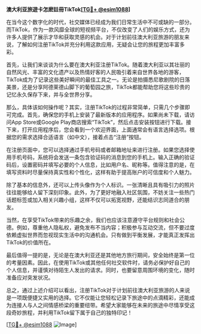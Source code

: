 **澳大利亚旅遊卡怎麽註冊TikTok[[TG💪+ @esim1088](https://t.me/s/esim1088)]**

在当今这个数字化的时代，社交媒体已经成为我们日常生活中不可或缺的一部分。而TikTok，作为一款风靡全球的短视频平台，不仅改变了人们的娱乐方式，还为许多人提供了展示才华和获取灵感的机会。对于计划前往澳大利亚旅游的朋友来说，了解如何注册TikTok并充分利用这款应用，无疑会让您的旅程更加丰富多彩。

首先，让我们来谈谈为什么要在澳大利亚注册TikTok。随着澳大利亚以其壮丽的自然风光、丰富的文化遗产以及热情好客的人民吸引着来自世界各地的游客，TikTok成为了记录这些美好瞬间的最佳工具之一。无论是拍摄悉尼歌剧院的日落美景，还是分享阿德莱德山脚下的葡萄园之旅，TikTok都能帮助您将这些珍贵的记忆永久保存下来，并与全世界分享。

那么，具体该如何操作呢？其实，注册TikTok的过程非常简单，只需几个步骤即可完成。首先，确保您的手机上安装了最新版本的应用程序。如果尚未下载，请访问App Store或Google Play商店搜索“TikTok”，然后点击安装按钮进行下载。接下来，打开应用程序后，您会看到一个欢迎界面，上面通常会有语言选择选项。根据您的需求选择合适语言（如中文），接着点击“注册”按钮。

在注册页面中，您可以选择通过手机号码或者邮箱地址来进行注册。如果您选择使用手机号码，系统将会发送一条包含验证码的消息到您的手机上。输入正确的验证码后，设置密码并填写必要的个人信息，比如用户名、昵称等。值得注意的是，在填写资料时尽量保持真实性和个性化，这样有助于提高账户的可信度和个人魅力。

除了基本的信息外，还可以上传头像作为个人标识。一张清晰且具有吸引力的照片往往能够给人留下深刻印象。此外，为了更好地融入社区氛围，不妨关注一些热门话题标签或加入相关兴趣小组，这样不仅可以拓宽视野，还能结识志同道合的朋友。

当然，在享受TikTok带来的乐趣之余，我们也应该注意遵守平台规则和社会公德。例如，尊重他人隐私权，避免发布不当内容；积极参与互动交流，但不要过度依赖虚拟世界而忽视现实生活中的沟通机会。只有做到平衡发展，才能真正发挥出TikTok的价值所在。

最后值得一提的是，无论是在澳大利亚还是其他地方旅行期间，安全始终是第一位的考量因素。因此，在使用TikTok或其他任何社交软件时，请务必保护好自己的个人信息，并谨慎对待陌生人发出的请求。同时，也要留意周围环境的变化，随时准备应对突发状况。

总之，通过上述介绍可以看出，注册TikTok对于计划前往澳大利亚旅游的人来说是一项既便捷又实用的选择。它不仅能让您轻松记录下旅途中的点滴精彩，还能成为连接人与人之间情感桥梁的重要纽带。希望大家能够在未来的旅途中尽情享受这段奇妙旅程，并利用TikTok留下属于自己的独特印记！

[[TG💪+ @esim1088](https://t.me/s/esim1088) ![Image](https://i.postimg.cc/4NQfJmqS/Snipaste-2025-05-13-00-14-12.png)]